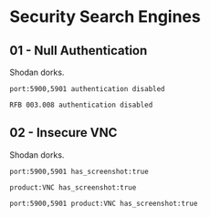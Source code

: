 # Security Search Engines

## 01 - Null Authentication

Shodan dorks.

```
port:5900,5901 authentication disabled

RFB 003.008 authentication disabled
```

## 02 - Insecure VNC

Shodan dorks.

```
port:5900,5901 has_screenshot:true

product:VNC has_screenshot:true

port:5900,5901 product:VNC has_screenshot:true
```